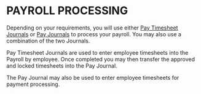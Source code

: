 # PAYROLL PROCESSING

Depending on your requirements, you will use either [Pay Timesheet Journals](au-payroll-processing-pay-time-sheet-processing.md) or [Pay Journals](au-payroll-processing-payroll-journal-process.md) to process your payroll.  You may also use a combination of the two Journals.

Pay Timesheet Journals are used to enter employee timesheets into the Payroll by employee.    Once completed you may then transfer the approved and locked timesheets into the Pay Journal.   

The Pay Journal may also be used to enter employee timesheets for payment processing. 
